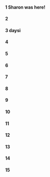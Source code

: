 #### 1 Sharon was here! 
#### 2
#### 3 daysi
#### 4
#### 5
#### 6
#### 7
#### 8
#### 9
#### 10
#### 11
#### 12
#### 13
#### 14
#### 15